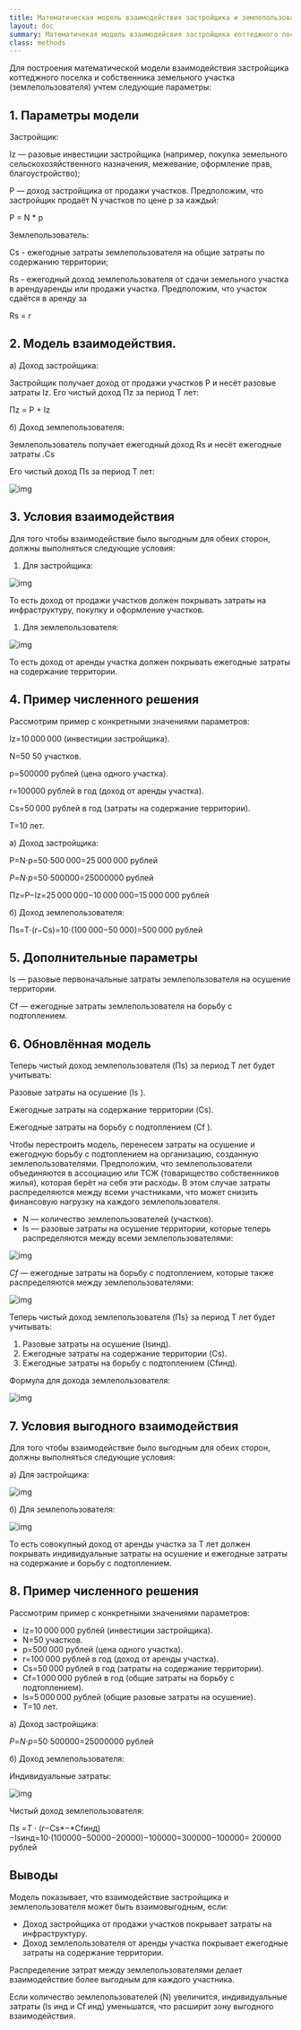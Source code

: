 ```yaml
---
title: Математическая модель взаимодействия застройщика и землепользователя
layout: doc
summary: Математичекая модель взаимодейсвия застройщика еоттеджного поселка и владельца земельного учвастка
class: methods
---
```


Для построения математической модели взаимодействия застройщика коттеджного поселка и собственника земельного участка (землепользователя) учтем следующие параметры:

## **1. Параметры модели**

Застройщик:

Iz — разовые инвестиции застройщика (например, покупка земельного сельскохозяйственного назначения, межевание, оформление прав, благоустройство);

P — доход застройщика от продажи участков. Предположим, что застройщик продаёт N участков по цене p за каждый:

P = N * p

Землепользователь:

Cs - ежегодные затраты землепользователя на общие затраты по содержанию территории;

Rs - ежегодный доход землепользователя от сдачи земельного участка в арендуаренды или продажи участка. Предположим, что участок сдаётся в аренду за 

Rs = r

## **2. Модель взаимодействия.**

a) Доход застройщика:

Застройщик получает доход от продажи участков P и несёт разовые затраты Iz. Его чистый доход Πz за период T лет:

Πz = P + Iz

б) Доход землепользователя:

Землепользователь получает ежегодный доход Rs и несёт ежегодные затраты .Cs

Его чистый доход Πs за период T лет:

![img](/assets/img/AD_4nXcuYKtfWfRaqpKBwFD8Jpup1cRQeXz8VODxwLjmENMOFLnq7xy_bAY8IWaB0wgXLYjai9f2b7Hea5w4hw6lhF5uIMgaVvArh-6GVzGaQOjZjeI4OhOMbu0DB32Z6oWgzAP0hpS-oQ.png)

## **3. Условия взаимодействия**

Для того чтобы взаимодействие было выгодным для обеих сторон, должны выполняться следующие условия:

1. Для застройщика:

![img](/assets/img/AD_4nXefWVjaSkKmKWQ-eLKzNVieyTcUd-SPwWlaJlVEmWxD-8TEj4mhh93xIko0fBwhTILJD_zjB6p--PoqBHUFlGzjVu39wkh8VA83i4fkWqzVlz_pOD0CQ0l0xeiBWbpXy33RmYmhQQ.png)

То есть доход от продажи участков должен покрывать затраты на инфраструктуру, покупку и оформление участков.

1. Для землепользователя:

![img](/assets/img/AD_4nXeRIkNlS4KY83u_ZaTkQhMAGD1P9q3RSLRIi-Mkr7le8kWIj2K2n_YkOijQt4q0E6z_8y9rFcYFeofcoLIoG8ASitAF8UTE5FEOQDA0sRK8rekOg1GtwG8BYAZbFHoahWfxxiUB.png)

То есть доход от аренды участка должен покрывать ежегодные затраты на содержание территории.

## **4. Пример численного решения**

Рассмотрим пример с конкретными значениями параметров:

Iz=10 000 000 (инвестиции застройщика).

N=50 50 участков.

p=500000 рублей (цена одного участка).

r=100000 рублей в год (доход от аренды участка).

Cs=50 000 рублей в год (затраты на содержание территории).

T=10 лет.

a) Доход застройщика:

P=N⋅p=50⋅500 000=25 000 000 рублей

*P*=*N*⋅*p*=50⋅500000=25000000 рублей

Πz=P−Iz=25 000 000−10 000 000=15 000 000 рублей

б) Доход землепользователя:

Πs=T⋅(r−Cs)=10⋅(100 000−50 000)=500 000 рублей

## **5. Дополнительные параметры** 

Is — разовые первоначальные затраты землепользователя на осушение территории.

Cf — ежегодные затраты землепользователя на борьбу с подтоплением.

## **6. Обновлённая модель**

Теперь чистый доход землепользователя (Πs) за период T лет будет учитывать:

Разовые затраты на осушение (Is ).

Ежегодные затраты на содержание территории (Cs).

Ежегодные затраты на борьбу с подтоплением (Cf ).

Чтобы перестроить модель, перенесем затраты на осушение и ежегодную борьбу с подтоплением на организацию, созданную землепользователями. Предположим, что землепользователи объединяются в ассоциацию или ТСЖ (товарищество собственников жилья), которая берёт на себя эти расходы. В этом случае затраты распределяются между всеми участниками, что может снизить финансовую нагрузку на каждого землепользователя.

- N — количество землепользователей (участков).
- Is — разовые затраты на осушение территории, которые теперь распределяются между всеми землепользователями:

![img](/assets/img/AD_4nXc1QHnNldS3h_ZHFvVy2PhAQ_2ZTpgyAj6u4YDFjoxSsSAwE8TD1blN23uPaZofjkO61Nbmu0TynhEbRUjRifYWSKIy596K0V973oOETq-ounQLwpmWEbReHUoZDHtu5ph5ziOr.png)

*Cf* — ежегодные затраты на борьбу с подтоплением, которые также распределяются между землепользователями:

![img](/assets/img/AD_4nXfjFp-2WPjxRSEhe8tB902pRdXwBDt3KwlTFRE2uwH_vqkHzujJpTzgokuSWFimqA1iU9ixpgcGEdMNvlB6up-3SnDv37orm9oedp4oGkTR3AFrDAvZXN4lIqVgpHWl6bqR9ULucw.png)

Теперь чистый доход землепользователя (Πs} за период T лет будет учитывать:

1. Разовые затраты на осушение (Isинд).
2. Ежегодные затраты на содержание территории (Cs).
3. Ежегодные затраты на борьбу с подтоплением (Cfинд).

Формула для дохода землепользователя:

![img](/assets/img/AD_4nXf_6Bm1gpi6QoywHrauD3bJEkTcLB0ai_96qt7n1mNgyRddXgrzSWMmFajzXpk4uO_J7Ez4cizGGQWQds5ogFX_R9JntkxlsVHr3LjvsUPDEyH-XJn8fSz1x0luq_ds7kVNfzmzZg.png)

## **7. Условия выгодного взаимодействия**

Для того чтобы взаимодействие было выгодным для обеих сторон, должны выполняться следующие условия:

а) Для застройщика:

![img](/assets/img/AD_4nXfNqW5a--ijgi8ybtAVKknfwQsDaEaSDVfAZ0E9epSmRtOGazTMRz4nDUJusjyHKhdvbamkIwyWxPWqvH1IWjpAMbVUTNmCStlFeceXmHGt_SLSdfX7jLMQu-q3RN0Q5NkelQWOOQ.png)

б) Для землепользователя:

![img](/assets/img/AD_4nXdwYBUbrFTohlc2dm7YaNLA7ectHyU2Y7WNDKy4s80iGA2kbDdlbg_HLG6fidka9vXbR1vG1Fe7vzIMc_T2ksKGaw9dR7lOa6Pl7jpfQynBQVy4UOxU5B2hqmS7X_y0A7peGnWyRg.png)

То есть совокупный доход от аренды участка за T лет должен покрывать индивидуальные затраты на осушение и ежегодные затраты на содержание и борьбу с подтоплением.

## **8. Пример численного решения**

Рассмотрим пример с конкретными значениями параметров:

- Iz=10 000 000 рублей (инвестиции застройщика).
- N=50 участков.
- p=500 000 рублей (цена одного участка).
- r=100 000 рублей в год (доход от аренды участка).
- Cs=50 000 рублей в год (затраты на содержание территории).
- Cf=1 000 000 рублей в год (общие затраты на борьбу с подтоплением).
- Is=5 000 000 рублей (общие разовые затраты на осушение).
- T=10 лет.

a) Доход застройщика:

*P*=*N*⋅*p*=50⋅500000=25000000 рублей

б) Доход землепользователя:

Индивидуальные затраты:

![img](/assets/img/AD_4nXdaFMjzPYiX4hGCc1syVhX8Y21bdnuXK04w1eirE5dzQSlHcQWcQVPBVYkoLLEhlsnTi7t-JqYGDuRA01c7gmpi5dBFKrzHyaUpkzmAUlf0oF_XvSdDH_VjeM_LfRT5tK9uRCNmSg.png)

Чистый доход землепользователя:

Π*s* =*T* ⋅ (*r*−Cs*−*Cfинд)−Isинд=10⋅(100000−50000−20000)−100000=300000−100000=
200000 рублей

##  **Выводы**

Модель показывает, что взаимодействие застройщика и землепользователя может быть взаимовыгодным, если:

- Доход застройщика от продажи участков покрывает затраты на инфраструктуру.
- Доход землепользователя от аренды участка покрывает ежегодные затраты на содержание территории.

Распределение затрат между землепользователями делает взаимодействие более выгодным для каждого участника.

Если количество землепользователей (N) увеличится, индивидуальные затраты (Is инд и Cf инд) уменьшатся, что расширит зону выгодного взаимодействия.
